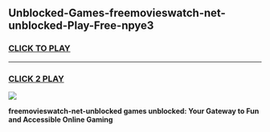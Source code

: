 
## Unblocked-Games-freemovieswatch-net-unblocked-Play-Free-npye3
<h3>
<a href="https://premium76.site?title=freemovieswatch-net-unblocked&ref=10A">CLICK TO PLAY</a></h3>
<hr>

<h3>
<a href="https://premium76.site?title=freemovieswatch-net-unblocked&ref=10A">CLICK 2 PLAY</a>
  
</h3>

<a href="https://premium76.site?title=freemovieswatch-net-unblocked&ref=10A"><img src="https://clearcache.store/games.png"></a>


**freemovieswatch-net-unblocked games unblocked: Your Gateway to Fun and Accessible Online Gaming**
